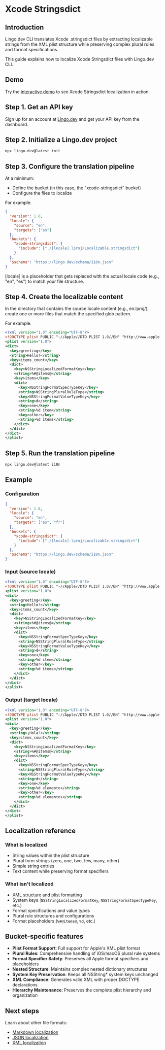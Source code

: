 # Xcode Stringsdict

## Introduction

Lingo.dev CLI translates Xcode .stringsdict files by extracting localizable strings from the XML plist structure while preserving complex plural rules and format specifications.

This guide explains how to localize Xcode Stringsdict files with Lingo.dev CLI.

## Demo

Try the [interactive demo](https://lingo.dev/demo) to see Xcode Stringsdict localization in action.

## Step 1. Get an API key

Sign up for an account at [Lingo.dev](https://lingo.dev) and get your API key from the dashboard.

## Step 2. Initialize a Lingo.dev project

```bash
npx lingo.dev@latest init
```

## Step 3. Configure the translation pipeline

At a minimum:

- Define the bucket (in this case, the "xcode-stringsdict" bucket)
- Configure the files to localize

For example:

```json
{
  "version": 1.8,
  "locale": {
    "source": "en",
    "targets": ["es"]
  },
  "buckets": {
    "xcode-stringsdict": {
      "include": ["./[locale].lproj/Localizable.stringsdict"]
    }
  },
  "$schema": "https://lingo.dev/schema/i18n.json"
}
```

[locale] is a placeholder that gets replaced with the actual locale code (e.g., "en", "es") to match your file structure.

## Step 4. Create the localizable content

In the directory that contains the source locale content (e.g., en.lproj/), create one or more files that match the specified glob pattern.

For example:

```xml
<?xml version="1.0" encoding="UTF-8"?>
<!DOCTYPE plist PUBLIC "-//Apple//DTD PLIST 1.0//EN" "http://www.apple.com/DTDs/PropertyList-1.0.dtd">
<plist version="1.0">
<dict>
  <key>greeting</key>
  <string>Hello!</string>
  <key>items_count</key>
  <dict>
    <key>NSStringLocalizedFormatKey</key>
    <string>%#@items@</string>
    <key>items</key>
    <dict>
      <key>NSStringFormatSpecTypeKey</key>
      <string>NSStringPluralRuleType</string>
      <key>NSStringFormatValueTypeKey</key>
      <string>d</string>
      <key>one</key>
      <string>%d item</string>
      <key>other</key>
      <string>%d items</string>
    </dict>
  </dict>
</dict>
</plist>
```

## Step 5. Run the translation pipeline

```bash
npx lingo.dev@latest i18n
```

## Example

### Configuration

```json
{
  "version": 1.8,
  "locale": {
    "source": "en",
    "targets": ["es", "fr"]
  },
  "buckets": {
    "xcode-stringsdict": {
      "include": ["./[locale].lproj/Localizable.stringsdict"]
    }
  },
  "$schema": "https://lingo.dev/schema/i18n.json"
}
```

### Input (source locale)

```xml
<?xml version="1.0" encoding="UTF-8"?>
<!DOCTYPE plist PUBLIC "-//Apple//DTD PLIST 1.0//EN" "http://www.apple.com/DTDs/PropertyList-1.0.dtd">
<plist version="1.0">
<dict>
  <key>greeting</key>
  <string>Hello!</string>
  <key>items_count</key>
  <dict>
    <key>NSStringLocalizedFormatKey</key>
    <string>%#@items@</string>
    <key>items</key>
    <dict>
      <key>NSStringFormatSpecTypeKey</key>
      <string>NSStringPluralRuleType</string>
      <key>NSStringFormatValueTypeKey</key>
      <string>d</string>
      <key>one</key>
      <string>%d item</string>
      <key>other</key>
      <string>%d items</string>
    </dict>
  </dict>
</dict>
</plist>
```

### Output (target locale)

```xml
<?xml version="1.0" encoding="UTF-8"?>
<!DOCTYPE plist PUBLIC "-//Apple//DTD PLIST 1.0//EN" "http://www.apple.com/DTDs/PropertyList-1.0.dtd">
<plist version="1.0">
<dict>
  <key>greeting</key>
  <string>¡Hola!</string>
  <key>items_count</key>
  <dict>
    <key>NSStringLocalizedFormatKey</key>
    <string>%#@items@</string>
    <key>items</key>
    <dict>
      <key>NSStringFormatSpecTypeKey</key>
      <string>NSStringPluralRuleType</string>
      <key>NSStringFormatValueTypeKey</key>
      <string>d</string>
      <key>one</key>
      <string>%d elemento</string>
      <key>other</key>
      <string>%d elementos</string>
    </dict>
  </dict>
</dict>
</plist>
```

## Localization reference

### What is localized

- String values within the plist structure
- Plural form strings (zero, one, two, few, many, other)
- Simple string entries
- Text content while preserving format specifiers

### What isn't localized

- XML structure and plist formatting
- System keys (`NSStringLocalizedFormatKey`, `NSStringFormatSpecTypeKey`, etc.)
- Format specifications and value types
- Plural rule structures and configurations
- Format placeholders (`%#@items@`, `%d`, etc.)

## Bucket-specific features

- **Plist Format Support**: Full support for Apple's XML plist format
- **Plural Rules**: Comprehensive handling of iOS/macOS plural rule systems
- **Format Specifier Safety**: Preserves all Apple format specifiers and placeholders
- **Nested Structure**: Maintains complex nested dictionary structures
- **System Key Preservation**: Keeps all NSString* system keys unchanged
- **XML Compliance**: Generates valid XML with proper DOCTYPE declarations
- **Hierarchy Maintenance**: Preserves the complete plist hierarchy and organization

## Next steps

Learn about other file formats:
- [Markdown localization](https://lingo.dev/docs/markdown)
- [JSON localization](https://lingo.dev/docs/json)
- [XML localization](https://lingo.dev/docs/xml)